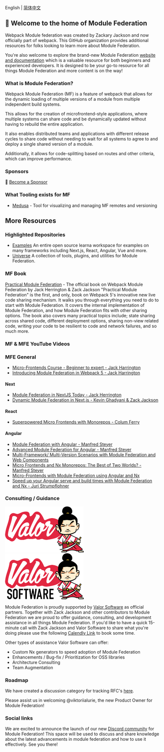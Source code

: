 English | [简体中文](README-zh_CN.md)

## 👋 Welcome to the home of Module Federation
Webpack Module federation was created by Zackary Jackson and now officially part of webpack. This GitHub organization 
provides additional resources for folks looking to learn more about Module Federation.

You're also welcome to explore the brand-new Module Federation [website and documentation](https://module-federation.io/) which is a valuable resource for both beginners and experienced developers. It is designed to be your go-to resource for all things Module Federation and more content is on the way!

### What is Module Federation?

Webpack Module Federation (MF) is a feature of webpack that allows for the dynamic loading of multiple versions of a module from multiple independent build systems. 

This allows for the creation of microfrontend-style applications, where multiple systems can share code and be dynamically updated without having to rebuild the entire application. 

It also enables distributed teams and applications with different release cycles to share code without needing to wait for all systems to agree to and deploy a single shared version of a module. 

Additionally, it allows for code-splitting based on routes and other criteria, which can improve performance.

### Sponsors
🙌 [Become a Sponsor](https://opencollective.com/module-federation-universe)

### What Tooling exists for MF

- [Medusa](https://medusa.codes) - Tool for visualizing and managing MF remotes and versioning

## More Resources

### Highlighted Repositories
- [Examples](https://github.com/module-federation/module-federation-examples) An entire open source learna workspace 
for examples on many frameworks including Next.js, React, Angular, Vue and more.
- [Universe](https://github.com/module-federation/universe) A collection of tools, plugins, and utilities for Module Federation.

### MF Book
[Practical Module Federation](https://module-federation.myshopify.com/products/practical-module-federation) - The official book on Webpack Module Federation by Jack Herrington & Zack Jackson
"Practical Module Federation" is the first, and only, book on Webpack 5's innovative new live code sharing mechanism. It walks you through everything you need to do to start with Module Federation. It covers the internal implementation of Module Federation, and how Module Federation fits with other sharing options. The book also covers many practical topics include; state sharing across shared code, different deployment options, sharing non-view related code, writing your code to be resilient to code and network failures, and so much more.

### MF & MFE YouTube Videos
### MFE General
- [Micro-Frontends Course - Beginner to expert - Jack Harrington](https://www.youtube.com/watch?v=lKKsjpH09dU)
- [Introducing Module Federation in Webpack 5 - Jack Harrington](https://www.youtube.com/watch?v=D3XYAx30CNc)

#### Next
- [Module Federation in NextJS Today - Jack Herrington](https://www.youtube.com/watch?v=d58QLA2bnug)
- [Dynamic Module Federation in Next.js - Kevin Ghadyani & Zack Jackson](https://www.youtube.com/watch?v=m-eBqbFFUXg)

#### React
- [Superpowered Micro Frontends with Monorepos - Colum Ferry](https://www.youtube.com/watch?v=dotA6ZSmNL4)

#### Angular
- [Module Federation with Angular - Manfred Steyer](https://www.youtube.com/watch?v=pD8VaBdU1f8)
- [Advanced Module Federation for Angular - Manfred Steyer](https://www.youtube.com/watch?v=8peHqzO7oqE)
- [Multi-Framework/ Multi-Version Scenarios with Module Federation and Web Components](https://www.youtube.com/watch?v=EGdbmj-kj88)
- [Micro Frontends and Nx Monorepos: The Best of Two Worlds? - Manfred Steyer](https://www.youtube.com/watch?v=tsIZjUAtF1U)
- [Micro-Frontends with Module Federation using Angular and Nx](https://www.youtube.com/watch?v=e8-hBYw5bx0)
- [Speed up your Angular serve and build times with Module Federation and Nx - Juri Strumpflohner](https://www.youtube.com/watch?v=JkcaGzhRjkc)

### Consulting / Guidance
<img alt="Valor Software Logo Light on Dark" src="https://raw.githubusercontent.com/valor-software/.github/d947b8547a9d5a6021e4f6af7b1df816c1c5f268/profile/valor-logo%20for-dark.png#gh-dark-mode-only" height="150px">
<img alt="Valor Software Logo Light on Dark" src="https://raw.githubusercontent.com/valor-software/.github/d947b8547a9d5a6021e4f6af7b1df816c1c5f268/profile/valor-logo%20for-light.png#gh-light-mode-only" height="150px">

Module Federation is proudly supported by [Valor Software](https://valor-software.com) as official partners. Together with Zack Jackson and other contributors to Module Federation
we are proud to offer guidance, consulting, and development assistance in all things Module Federation. If you'd like to have a quick 
15-minute call with Zack Jackson and Valor Software to share what you're doing please use the following [Calendly Link](https://calendly.com/d/d5d-mch-nby/module-federation-15-min) to book some time.

Other types of assistance Valor Software can offer:
- Custom Nx generators to speed adoption of Module Federation
- Enhancements / Bug-fix / Prioritization for OSS libraries 
- Architecture Consulting
- Team Augmentation

### Roadmap

We have created a discussion category for tracking RFC's [here](https://github.com/module-federation/nextjs-mf/discussions/categories/rfc). 

Please assist us in welcoming @viktoriialurie, the new Product Owner for Module Federation!

### Social links

We are excited to announce the launch of our new [Discord community](https://discord.gg/T8c6yAxkbv) for Module Federation! This space will be used to discuss and share knowledge about the latest advancements in module federation and how to use it effectively. See you there! 
